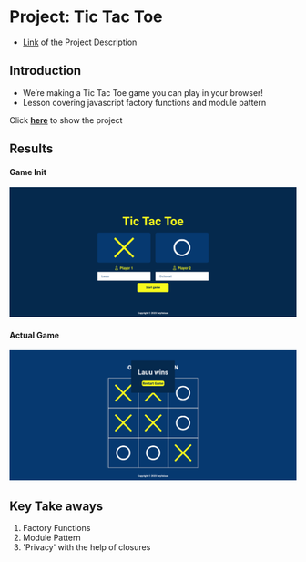 # Project: Tic Tac Toe

* [Link](https://www.theodinproject.com/lessons/node-path-javascript-tic-tac-toe) of the Project Description

## Introduction
* We’re making a Tic Tac Toe game you can play in your browser!
* Lesson covering javascript factory functions and module pattern

Click **[here](https://heyitslauu.github.io/odin-javascript/projects/tic-tac-toe/index.html)** to show the project 

## Results

#### Game Init
![Output](assets/tictactoe1.png)

#### Actual Game
![Output](assets/tictactoe2.png)

## Key Take aways
1.  Factory Functions
2. Module Pattern
3. 'Privacy' with the help of closures 
